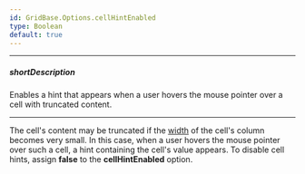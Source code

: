```yaml
---
id: GridBase.Options.cellHintEnabled
type: Boolean
default: true
---
```

---
##### shortDescription
Enables a hint that appears when a user hovers the mouse pointer over a cell with truncated content.

---
The cell's content may be truncated if the [width]({basewidgetpath}/Configuration/columns/#width) of the cell's column becomes very small. In this case, when a user hovers the mouse pointer over such a cell, a hint containing the cell's value appears. To disable cell hints, assign **false** to the **cellHintEnabled** option.